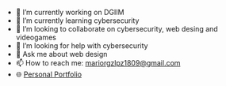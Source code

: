 - 🔭 I’m currently working on DGIIM
- 🌱 I’m currently learning cybersecurity
- 👯 I’m looking to collaborate on cybersecurity, web desing and videogames
- 🤔 I’m looking for help with cybersecurity
- 💬 Ask me about web design
- 📫 How to reach me: mariorgzlpz1809@gmail.com
- 🌐 [Personal Portfolio](https://mariorgzlpz.github.io)
